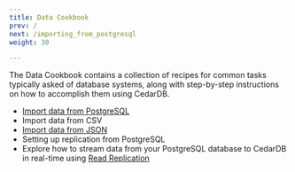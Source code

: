 ```yaml
---
title: Data Cookbook
prev: /
next: /importing_from_postgresql
weight: 30

---
```


The Data Cookbook contains a collection of recipes for common tasks typically asked of database systems, along with step-by-step instructions on how to accomplish them using CedarDB.


* [Import data from PostgreSQL](./importing_from_postgresql)
* Import data from CSV
* [Import data from JSON](./importing_from_json)
* Setting up replication from PostgreSQL
* Explore how to stream data from your PostgreSQL database to CedarDB in real-time using [Read Replication](./read_replica_tutorial)
